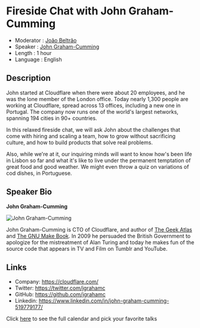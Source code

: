 Fireside Chat with John Graham-Cumming
=================================================

* Moderator : [João Beltrão](https://www.linkedin.com/in/joaobeltrao/)
* Speaker   : [John Graham-Cumming](https://www.linkedin.com/in/john-graham-cumming-519779177/)
* Length    : 1 hour
* Language  : English

Description
-----------

John started at Cloudflare when there were about 20 employees, and he was the lone member of the London office. Today nearly 1,300 people are working at Cloudflare, spread across 13 offices, including a new one in Portugal. The company now runs one of the world's largest networks, spanning 194 cities in 90+ countries.

In this relaxed fireside chat, we will ask John about the challenges that come with hiring and scaling a team, how to grow without sacrificing culture, and how to build products that solve real problems.

Also, while we're at it, our inquiring minds will want to know how's been life in Lisbon so far and what it's like to live under the permanent temptation of great food and good weather. We might even throw a quiz on variations of cod dishes, in Portuguese.

Speaker Bio
-----------

**John Graham-Cumming**

![John Graham-Cumming](https://avatars2.githubusercontent.com/u/53644?v=4)

John Graham-Cumming is CTO of Cloudflare, and author of [The Geek Atlas](http://shop.oreilly.com/product/9780596523213.do) and [The GNU Make Book](https://nostarch.com/gnumake). In 2009 he persuaded the British Government to apologize for the mistreatment of Alan Turing and today he makes fun of the source code that appears in TV and Film on Tumblr and YouTube.

Links
-----

* Company: https://cloudflare.com/
* Twitter: https://twitter.com/jgrahamc
* GitHub: https://github.com/jgrahamc
* Linkedin: https://www.linkedin.com/in/john-graham-cumming-519779177/

Click [here][1] to see the full calendar and pick your favorite talks

[1]: https://pixels.camp/schedule/
